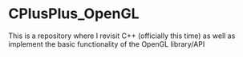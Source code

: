 # CPlusPlus_OpenGL
This is a repository where I revisit C++ (officially this time) as well as implement the basic functionality of the OpenGL library/API
